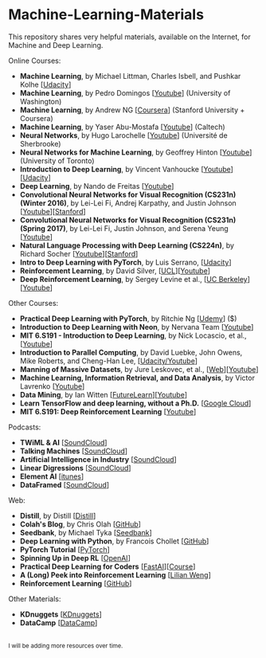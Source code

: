 # Machine-Learning-Materials
This repository shares very helpful materials, available on the Internet, for Machine and Deep Learning.

Online Courses:

* **Machine Learning**, by Michael Littman, Charles Isbell, and Pushkar Kolhe [[Udacity](https://www.udacity.com/course/machine-learning--ud262)]
* **Machine Learning**, by Pedro Domingos [[Youtube](https://www.youtube.com/user/UWCSE/playlists?shelf_id=16&sort=dd&view=50)] (University of Washington)
* **Machine Learning**, by Andrew NG [[Coursera](https://www.coursera.org/learn/machine-learning)] (Stanford University + Coursera)
* **Machine Learning**, by Yaser Abu-Mostafa [[Youtube](https://www.youtube.com/watch?v=mbyG85GZ0PI&list=PLD63A284B7615313A)] (Caltech)
* **Neural Networks**, by Hugo Larochelle [[Youtube](https://www.youtube.com/playlist?list=PL6Xpj9I5qXYEcOhn7TqghAJ6NAPrNmUBH)] (Université de Sherbrooke)
* **Neural Networks for Machine Learning**, by Geoffrey Hinton [[Youtube](https://www.youtube.com/watch?v=cbeTc-Urqak&list=PLoRl3Ht4JOcdU872GhiYWf6jwrk_SNhz9)] (University of Toronto)
* **Introduction to Deep Learning**, by Vincent Vanhoucke [[Youtube](https://www.youtube.com/watch?v=iF8dRePlPUo&list=PLAwxTw4SYaPn_OWPFT9ulXLuQrImzHfOV)][[Udacity](https://www.udacity.com/course/deep-learning--ud730)]
* **Deep Learning**, by Nando de Freitas [[Youtube](https://www.youtube.com/playlist?list=PLE6Wd9FR--EfW8dtjAuPoTuPcqmOV53Fu)]
* **Convolutional Neural Networks for Visual Recognition (CS231n) (Winter 2016)**, by Lei-Lei Fi, Andrej Karpathy, and Justin Johnson [[Youtube](https://www.youtube.com/playlist?list=PLkt2uSq6rBVctENoVBg1TpCC7OQi31AlC)][[Stanford](http://cs231n.stanford.edu/2016/)]
* **Convolutional Neural Networks for Visual Recognition (CS231n) (Spring 2017)**, by Lei-Lei Fi, Justin Johnson, and Serena Yeung [[Youtube](https://www.youtube.com/watch?v=vT1JzLTH4G4&list=PL3FW7Lu3i5JvHM8ljYj-zLfQRF3EO8sYv)]
* **Natural Language Processing with Deep Learning (CS224n)**, by Richard Socher [[Youtube](https://www.youtube.com/playlist?list=PL3FW7Lu3i5Jsnh1rnUwq_TcylNr7EkRe6)][[Stanford](http://web.stanford.edu/class/cs224n/)]
* **Intro to Deep Learning with PyTorch**, by Luis Serrano, [[Udacity](https://classroom.udacity.com/courses/ud188)]
* **Reinforcement Learning**, by David Silver, [[UCL](http://www0.cs.ucl.ac.uk/staff/d.silver/web/Teaching.html)][[Youtube](https://www.youtube.com/watch?v=2pWv7GOvuf0&list=PLqYmG7hTraZDM-OYHWgPebj2MfCFzFObQ)]
* **Deep Reinforcement Learning**, by Sergey Levine et al., [[UC Berkeley](http://rail.eecs.berkeley.edu/deeprlcourse/)][[Youtube](https://www.youtube.com/playlist?list=PLkFD6_40KJIwhWJpGazJ9VSj9CFMkb79A)]

Other Courses:

* **Practical Deep Learning with PyTorch**, by Ritchie Ng [[Udemy](https://www.udemy.com/practical-deep-learning-with-pytorch/learn/v4/overview)] ($)
* **Introduction to Deep Learning with Neon**, by Nervana Team [[Youtube](https://www.youtube.com/watch?v=6twMD2DGXDM&list=PLXAoLgwZtKcgGE2-Wy23EUE4Q03s-YVwF)]
* **MIT 6.S191 - Introduction to Deep Learning**, by Nick Locascio, et al., [[Youtube](https://www.youtube.com/watch?v=IgSuFYamZas&list=PLkkuNyzb8LmxFutYuPA7B4oiMn6cjD6Rs)]
* **Introduction to Parallel Computing**, by David Luebke, John Owens, Mike Roberts, and Cheng-Han Lee, [[Udacity/Youtube](https://www.youtube.com/watch?v=F620ommtjqk&list=PLAwxTw4SYaPnFKojVQrmyOGFCqHTxfdv2)]
* **Manning of Massive Datasets**, by Jure Leskovec, et al., [[Web](http://www.mmds.org/)][[Youtube](https://www.youtube.com/watch?v=xoA5v9AO7S0&list=PLLssT5z_DsK9JDLcT8T62VtzwyW9LNepV)]
* **Machine Learning, Information Retrieval, and Data Analysis**, by Victor Lavrenko [[Youtube](https://www.youtube.com/user/victorlavrenko/playlists)]
* **Data Mining**, by Ian Witten [[FutureLearn](https://www.futurelearn.com/profiles/3261833)][[Youtube](https://www.youtube.com/user/WekaMOOC/playlists)]
* **Learn TensorFlow and deep learning, without a Ph.D.** [[Google Cloud](https://cloud.google.com/blog/products/gcp/learn-tensorflow-and-deep-learning-without-a-phd)]
* **MIT 6.S191: Deep Reinforcement Learning** [[Youtube](https://www.youtube.com/watch?v=i6Mi2_QM3rA)]

Podcasts:

* **TWiML & AI** [[SoundCloud](https://soundcloud.com/twiml)]
* **Talking Machines** [[SoundCloud](https://soundcloud.com/talkingmachines)]
* **Artificial Intelligence in Industry** [[SoundCloud](https://soundcloud.com/techemergence)]
* **Linear Digressions** [[SoundCloud](https://soundcloud.com/linear-digressions)]
* **Element AI** [[itunes](https://itunes.apple.com/ca/podcast/the-ai-element/id1414087665?mt=2)]
* **DataFramed** [[SoundCloud](https://soundcloud.com/dataframed)]

Web:

* **Distill**, by Distill [[Distill](https://distill.pub/)]
* **Colah's Blog**, by Chris Olah [[GitHub](http://colah.github.io/)]
* **Seedbank**, by Michael Tyka [[Seedbank](http://tools.google.com/seedbank/)]
* **Deep Learning with Python**, by Francois Chollet [[GitHub](https://github.com/fchollet/deep-learning-with-python-notebooks)]
* **PyTorch Tutorial** [[PyTorch](https://pytorch.org/tutorials/index.html)]
* **Spinning Up in Deep RL** [[OpenAI](https://spinningup.openai.com/en/latest/index.html)]
* **Practical Deep Learning for Coders** [[FastAI](https://www.fast.ai/)][[Course](https://course.fast.ai/)]
* **A (Long) Peek into Reinforcement Learning** [[Lilian Weng](https://lilianweng.github.io/lil-log/2018/02/19/a-long-peek-into-reinforcement-learning.html)]
* **Reinforcement Learning** [[GitHub](https://github.com/dennybritz/reinforcement-learning)]

Other Materials:

* **KDnuggets** [[KDnuggets](https://www.kdnuggets.com/)]
* **DataCamp** [[DataCamp](https://www.datacamp.com/community)]

<br/>
<sup>I will be adding more resources over time.</sup>
